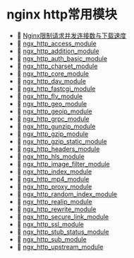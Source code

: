 # nginx http常用模块

- 📄 [Nginx限制请求并发连接数与下载速度](Nginx限制请求并发连接数与下载速度.md)
- 📄 [ngx_http_access_module](nginx%20http常用模块/ngx_http_access_module.md)
- 📄 [ngx_http_addition_module](nginx%20http常用模块/ngx_http_addition_module.md)
- 📄 [ngx_http_auth_basic_module](nginx%20http常用模块/ngx_http_auth_basic_module.md)
- 📄 [ngx_http_charset_module](nginx%20http常用模块/ngx_http_charset_module.md)
- 📄 [ngx_http_core_module](nginx%20http常用模块/ngx_http_core_module.md)
- 📄 [ngx_http_dav_module](nginx%20http常用模块/ngx_http_dav_module.md)
- 📄 [ngx_http_fastcgi_module](nginx%20http常用模块/ngx_http_fastcgi_module.md)
- 📄 [ngx_http_flv_module](nginx%20http常用模块/ngx_http_flv_module.md)
- 📄 [ngx_http_geo_module](nginx%20http常用模块/ngx_http_geo_module.md)
- 📄 [ngx_http_geoip_module](nginx%20http常用模块/ngx_http_geoip_module.md)
- 📄 [ngx_http_grpc_module](nginx%20http常用模块/ngx_http_grpc_module.md)
- 📄 [ngx_http_gunzip_module](nginx%20http常用模块/ngx_http_gunzip_module.md)
- 📄 [ngx_http_gzip_module](nginx%20http常用模块/ngx_http_gzip_module.md)
- 📄 [ngx_http_gzip_static_module](nginx%20http常用模块/ngx_http_gzip_static_module.md)
- 📄 [ngx_http_headers_module](nginx%20http常用模块/ngx_http_headers_module.md)
- 📄 [ngx_http_hls_module](nginx%20http常用模块/ngx_http_hls_module.md)
- 📄 [ngx_http_image_filter_module](nginx%20http常用模块/ngx_http_image_filter_module.md)
- 📄 [ngx_http_index_module](nginx%20http常用模块/ngx_http_index_module.md)
- 📄 [ngx_http_mp4_module](nginx%20http常用模块/ngx_http_mp4_module.md)
- 📄 [ngx_http_proxy_module](nginx%20http常用模块/ngx_http_proxy_module.md)
- 📄 [ngx_http_random_index_module](nginx%20http常用模块/ngx_http_random_index_module.md)
- 📄 [ngx_http_realip_module](nginx%20http常用模块/ngx_http_realip_module.md)
- 📄 [ngx_http_rewrite_module](nginx%20http常用模块/ngx_http_rewrite_module.md)
- 📄 [ngx_http_secure_link_module](nginx%20http常用模块/ngx_http_secure_link_module.md)
- 📄 [ngx_http_ssl_module](nginx%20http常用模块/ngx_http_ssl_module.md)
- 📄 [ngx_http_stub_status_module](nginx%20http常用模块/ngx_http_stub_status_module.md)
- 📄 [ngx_http_sub_module](nginx%20http常用模块/ngx_http_sub_module.md)
- 📄 [ngx_http_upstream_module](nginx%20http常用模块/ngx_http_upstream_module.md)

‍
